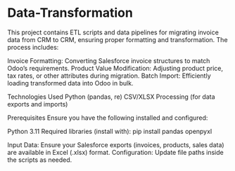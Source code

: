 # Data-Transformation
This project contains ETL scripts and data pipelines for migrating invoice data from CRM to CRM, ensuring proper formatting and transformation. The process includes:

Invoice Formatting: Converting Salesforce invoice structures to match Odoo’s requirements.
Product Value Modification: Adjusting product price, tax rates, or other attributes during migration.
Batch Import: Efficiently loading transformed data into Odoo in bulk.

Technologies Used
Python (pandas, re)
CSV/XLSX Processing (for data exports and imports)

Prerequisites
Ensure you have the following installed and configured:

Python 3.11
Required libraries (install with):
pip install pandas openpyxl

Input Data: Ensure your Salesforce exports (invoices, products, sales data) are available in Excel (.xlsx) format.
Configuration: Update file paths inside the scripts as needed.
